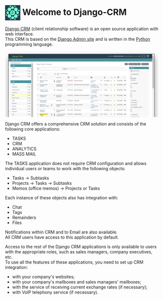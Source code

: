 
# [<img src="img/django-crm_logo.png" alt="Django CRM Screenshot" width="50px" align="center" style="float: center"/>](https://github.com/DjangoCRM/django-crm/) Welcome to Django-CRM

[Django CRM](https://github.com/DjangoCRM/django-crm/) (client relationship software) is an open source application with web interface.  
This CRM is based on the [Django Admin site](https://docs.djangoproject.com/en/dev/ref/contrib/admin/) and is written in the [Python](https://www.python.org/) programming language.

[<img src="img/django-crm_deals_screenshot_2x1v2.png" alt="Django CRM Screenshot" align="center" style="float: center"/>](https://github.com/DjangoCRM/django-crm/blob/main/docs/pics/deals_screenshot.png)

Django CRM offers a comprehensive CRM solution and consists of the following core applications:

- TASKS
- CRM
- ANALYTICS
- MASS MAIL

The TASKS application does not require CRM configuration and allows individual users or teams to work with the following objects:

- Tasks -> Subtasks
- Projects -> Tasks -> Subtasks
- Memos (office memos) -> Projects or Tasks 

Each instance of these objects also has integration with:

- Chat
- Tags
- Remainders
- Files

Notifications within CRM and to Email are also available.  
All CRM users have access to this application by default.

Access to the rest of the Django CRM applications is only available to users with the appropriate roles, such as sales managers, company executives, etc.  
To use all the features of these applications, you need to set up CRM integration:

- with your company's websites;
- with your company's mailboxes and sales managers' mailboxes;
- with the service of receiving current exchange rates (if necessary);
- with VoIP telephony service (if necessary).
